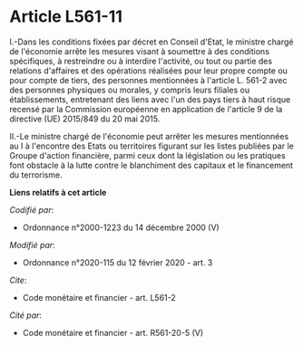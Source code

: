 # Article L561-11

I.-Dans les conditions fixées par décret en Conseil d'Etat, le ministre chargé de l'économie arrête les mesures visant à
soumettre à des conditions spécifiques, à restreindre ou à interdire l'activité, ou tout ou partie des relations d'affaires
et des opérations réalisées pour leur propre compte ou pour compte de tiers, des personnes mentionnées à l'article L. 561-2
avec des personnes physiques ou morales, y compris leurs filiales ou établissements, entretenant des liens avec l'un des pays
tiers à haut risque recensé par la Commission européenne en application de l'article 9 de la directive (UE) 2015/849 du 20
mai 2015. 

II.-Le ministre chargé de l'économie peut arrêter les mesures mentionnées au I à l'encontre des Etats ou territoires figurant
sur les listes publiées par le Groupe d'action financière, parmi ceux dont la législation ou les pratiques font obstacle à la
lutte contre le blanchiment des capitaux et le financement du terrorisme.

**Liens relatifs à cet article**

_Codifié par_:

  - Ordonnance n°2000-1223 du 14 décembre 2000 (V)

_Modifié par_:

  - Ordonnance n°2020-115 du 12 février 2020 - art. 3

_Cite_:

  - Code monétaire et financier - art. L561-2

_Cité par_:

  - Code monétaire et financier - art. R561-20-5 (V)
